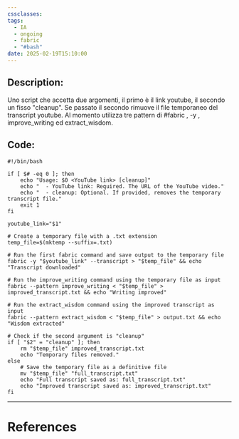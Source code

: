 ```yaml
---
cssclasses: 
tags:
  - IA
  - ongoing
  - fabric
  - "#bash"
date: 2025-02-19T15:10:00
---
```

## Description:

Uno script che accetta due argomenti, il primo è il link youtube, il secondo un fisso "cleanup".
Se passato il secondo rimuove il file temporaneo del transcript youtube.
Al momento utilizza tre pattern di #fabric , -y , improve_writing ed extract_wisdom.


## Code:
```
#!/bin/bash

if [ $# -eq 0 ]; then
    echo "Usage: $0 <YouTube link> [cleanup]"
    echo "  - YouTube link: Required. The URL of the YouTube video."
    echo "  - cleanup: Optional. If provided, removes the temporary transcript file."
    exit 1
fi

youtube_link="$1"

# Create a temporary file with a .txt extension
temp_file=$(mktemp --suffix=.txt)

# Run the first fabric command and save output to the temporary file
fabric -y "$youtube_link" --transcript > "$temp_file" && echo "Transcript downloaded"

# Run the improve_writing command using the temporary file as input
fabric --pattern improve_writing < "$temp_file" > improved_transcript.txt && echo "Writing improved"

# Run the extract_wisdom command using the improved transcript as input
fabric --pattern extract_wisdom < "$temp_file" > output.txt && echo "Wisdom extracted"

# Check if the second argument is "cleanup"
if [ "$2" = "cleanup" ]; then
    rm "$temp_file" improved_transcript.txt
    echo "Temporary files removed."
else
    # Save the temporary file as a definitive file
    mv "$temp_file" "full_transcript.txt"
    echo "Full transcript saved as: full_transcript.txt"
    echo "Improved transcript saved as: improved_transcript.txt"
fi

```
---
# References
